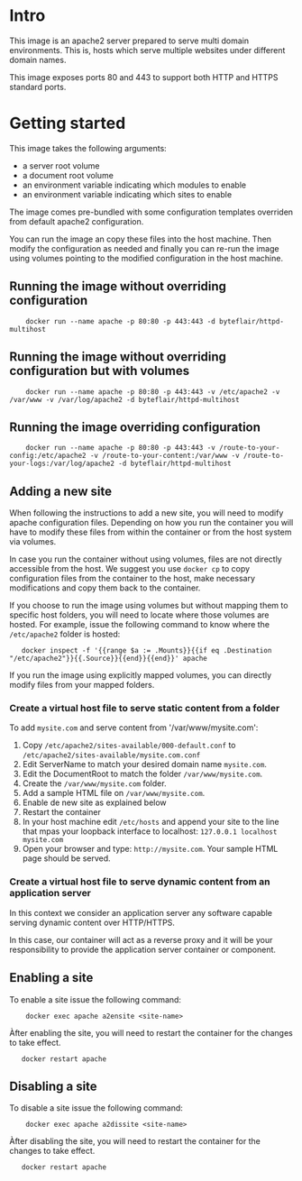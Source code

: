 # Intro

This image is an apache2 server prepared to serve multi domain environments. This is, hosts which serve multiple websites under different domain names.

This image exposes ports 80 and 443 to support both HTTP and HTTPS standard ports.

# Getting started

This image takes the following arguments:

* a server root volume
* a document root volume
* an environment variable indicating which modules to enable
* an environment variable indicating which sites to enable

The image comes pre-bundled with some configuration templates overriden from default apache2 configuration.

You can run the image an copy these files into the host machine. Then modify the configuration as needed and finally you can re-run the image using volumes pointing to the modified configuration in the host machine.

## Running the image without overriding configuration

```
    docker run --name apache -p 80:80 -p 443:443 -d byteflair/httpd-multihost
```

## Running the image without overriding configuration but with volumes

```
    docker run --name apache -p 80:80 -p 443:443 -v /etc/apache2 -v /var/www -v /var/log/apache2 -d byteflair/httpd-multihost
```

## Running the image overriding configuration

```
    docker run --name apache -p 80:80 -p 443:443 -v /route-to-your-config:/etc/apache2 -v /route-to-your-content:/var/www -v /route-to-your-logs:/var/log/apache2 -d byteflair/httpd-multihost
```

## Adding a new site

When following the instructions to add a new site, you will need to modify apache configuration files. Depending on how you run the container you will have to modify these files from within the container or from the host system via volumes.

In case you run the container without using volumes, files are not directly accessible from the host. We suggest you use `docker cp` to copy configuration files from the container to the host, make necessary modifications and copy them back to the container.

If you choose to run the image using volumes but without mapping them to specific host folders, you will need to locate where those volumes are hosted. For example, issue the following command to know where the `/etc/apache2` folder is hosted:

```
   docker inspect -f '{{range $a := .Mounts}}{{if eq .Destination "/etc/apache2"}}{{.Source}}{{end}}{{end}}' apache
```

If you run the image using explicitly mapped volumes, you can directly modify files from your mapped folders.

### Create a virtual host file to serve static content from a folder

To add `mysite.com` and serve content from '/var/www/mysite.com':

1. Copy `/etc/apache2/sites-available/000-default.conf` to `/etc/apache2/sites-available/mysite.com.conf`
2. Edit ServerName to match your desired domain name `mysite.com`.
3. Edit the DocumentRoot to match the folder `/var/www/mysite.com`.
4. Create the `/var/www/mysite.com` folder.
5. Add a sample HTML file on `/var/www/mysite.com`.
6. Enable de new site as explained below
7. Restart the container
8. In your host machine edit `/etc/hosts` and append your site to the line that mpas your loopback interface to localhost: `127.0.0.1 localhost mysite.com`
9. Open your browser and type: `http://mysite.com`. Your sample HTML page should be served.

### Create a virtual host file to serve dynamic content from an application server

In this context we consider an application server any software capable serving dynamic content over HTTP/HTTPS.

In this case, our container will act as a reverse proxy and it will be your responsibility to provide the application server container or component.

## Enabling a site

To enable a site  issue the following command:

```
	docker exec apache a2ensite <site-name>
```

Àfter enabling the site, you will need to restart the container for the changes to take effect.

```
   docker restart apache
```

## Disabling a site

To disable a site  issue the following command:

```
	docker exec apache a2dissite <site-name>
```

Àfter disabling the site, you will need to restart the container for the changes to take effect.

```
   docker restart apache
```